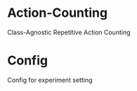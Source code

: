# Action-Counting
Class-Agnostic Repetitive Action Counting

# Config
Config for experiment setting
